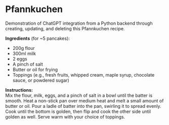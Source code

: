 # Pfannkuchen
Demonstration of ChatGPT integration from a Python backend through creating, updating, and deleting this Pfannkuchen recipe. 

**Ingredients** (for ~5 pancakes):  
- 200g flour  
- 300ml milk  
- 2 eggs  
- A pinch of salt  
- Butter or oil for frying  
- Toppings (e.g., fresh fruits, whipped cream, maple syrup, chocolate sauce, or powdered sugar)

**Instructions:**  
Mix the flour, milk, eggs, and a pinch of salt in a bowl until the batter is smooth. Heat a non-stick pan over medium heat and melt a small amount of butter or oil. Pour a ladle of batter into the pan, swirling it to spread evenly. Cook until the bottom is golden, then flip and cook the other side until golden as well. Serve warm with your choice of toppings.